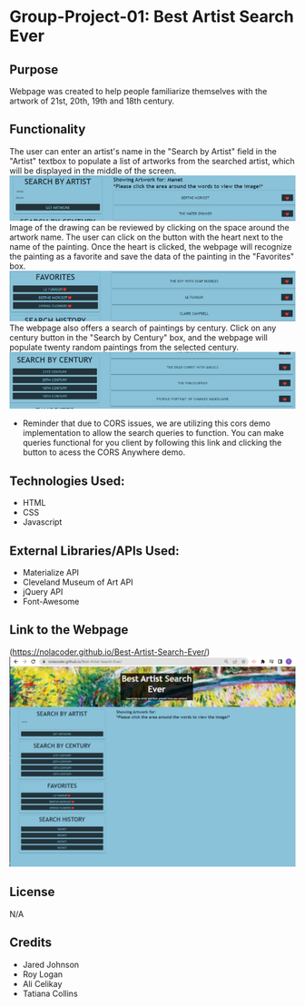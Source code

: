 # Group-Project-01: Best Artist Search Ever

## Purpose
Webpage was created to help people familiarize themselves with the artwork of 21st, 20th, 19th and 18th century. 

## Functionality
The user can enter an artist's name in the "Search by Artist" field in the "Artist" textbox to populate a list of artworks from the searched artist, which will be displayed in the middle of the screen.
![searchbyartistbox](assets/images/searchbyartistbox.png)
Image of the drawing can be reviewed by clicking on the space around the artwork name. 
The user can click on the button with the heart next to the name of the painting. Once the heart is clicked, the webpage will recognize the painting as a favorite and save the data of the painting in the "Favorites" box.
![Favorites](assets/images/favs.png)
The webpage also offers a search of paintings by century. Click on any century button in the "Search by Century" box, and the webpage will populate twenty random paintings from the selected century.
![Century](assets/images/century.png)

* Reminder that due to CORS issues, we are utilizing this cors demo implementation to allow the search queries to function. You can make queries functional for you client by following this link and clicking the button to acess the CORS Anywhere demo.


## Technologies Used:
* HTML
* CSS
* Javascript

## External Libraries/APIs Used:
* Materialize API
* Cleveland Museum of Art API 
* jQuery API
* Font-Awesome


## Link to the Webpage
(https://nolacoder.github.io/Best-Artist-Search-Ever/)
![main](assets/images/main.png)

## License
N/A

## Credits
* Jared Johnson
* Roy Logan
* Ali Celikay
* Tatiana Collins




